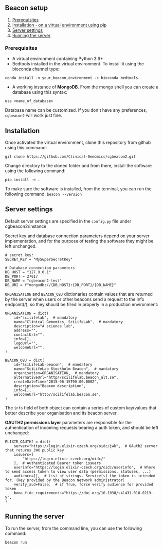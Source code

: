 
## Beacon setup

1. [ Prerequisites ](#prerequisites)
1. [ Installation - on a virtual environment using pip](#installation-pip)
1. [ Server settings ](#settings)
1. [ Running the server](#running)


<a name="installation-pip"></a>

### Prerequisites
- A virtual environment containing Python 3.6+
- Bedtools installed in the virtual environment. To install it using the bioconda channel type:
```
conda install -n your_beacon_environment -c bioconda bedtools
```
- A working instance of **MongoDB**. From the mongo shell you can create a database using this syntax:
```
use <name_of_database>
```

Database name can be customized. If you don't have any preferences, `cgbeacon2` will work just fine.

## Installation

Once activated the virtual environment, clone this repository from github using this command:
```
git clone https://github.com/Clinical-Genomics/cgbeacon2.git
```

Change directory to the cloned folder and from there, install the software using the following command:
```
pip install -e .
```

To make sure the software is installed, from the terminal, you can run the following command: `beacon --version`


<a name="settings"></a>
## Server settings

Default server settings are specified in the `config.py` file under cgbeacon2/instance

Secret key and database connection parameters depend on your server implementation, and for the purpose of testing the software they might be left unchanged.

```
# secret key:
SECRET_KEY = "MySuperSecretKey"

# Database connection parameters
DB_HOST = "127.0.0.1"
DB_PORT = 27017
DB_NAME = "cgbeacon2-test"
DB_URI = f"mongodb://{DB_HOST}:{DB_PORT}/{DB_NAME}"
```

`ORGANISATION` and `BEACON_OBJ` dictionaries contain values that are returned by the server when users or other beacons send a request to the info endpoint(/), so they should be filled in properly in a production environment:

```
ORGANISATION = dict(
    id="scilifelab",  # mandatory
    name="Clinical Genomics, SciLifeLab",  # mandatory
    description="A science lab",
    address="",
    contactUrl="",
    info=[],
    logoUrl="",
    welcomeUrl="",
)

BEACON_OBJ = dict(
    id="SciLifeLab-beacon",  # mandatory
    name="SciLifeLab Stockholm Beacon",  # mandatory
    organisation=ORGANISATION,  # mandatory
    alternativeUrl="http//scilifelab.beacon_alt.se",
    createDateTime="2015-06-15T00:00.000Z",
    description="Beacon description",
    info=[],
    welcomeUrl="http//scilifelab.beacon.se",
)
```
The `info` field of both object can contain a series of custom key/values that better describe your organisation and its beacon server.


**OAUTH2 permissions layer** parameters are responsible for the authentication of incoming requests bearing a auth token, and should be left unchanged:
```
ELIXIR_OAUTH2 = dict(
    server="https://login.elixir-czech.org/oidc/jwk",  # OAuth2 server that returns JWK public key
    issuers=[
        "https://login.elixir-czech.org/oidc/"
    ],  # Authenticated Bearer token issuers
    userinfo="https://login.elixir-czech.org/oidc/userinfo",  # Where to send access token to view user data (permissions, statuses, ...)
    audience=[],  # List of strings. Service(s) the token is intended for. (key provided by the Beacon Network administrator)
    verify_aud=False,  # if True, force verify audience for provided token
    bona_fide_requirements="https://doi.org/10.1038/s41431-018-0219-y",
)
```

<a name="running"></a>
## Running the server
To run the server, from the command line, you can use the following command:
```
beacon run
```
